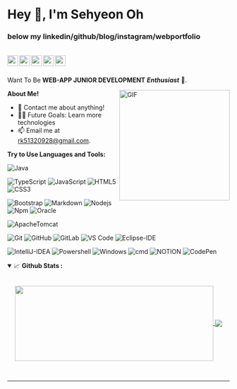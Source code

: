 <h1 title="rncst title"> Hey 👋, I'm Sehyeon Oh</h1>

<h3> below my linkedin/github/blog/instagram/webportfolio  </h3> 
<br>

<a href="https://www.linkedin.com/in/%EC%84%B8%ED%98%84-%EC%98%A4-1438721b9/?originalSubdomain=in#%20add%20your%20Linkedin%20handle">
  <img align="left" alt="osh's LinkedIn" width="24px" src="https://cdn.jsdelivr.net/npm/simple-icons@v3/icons/linkedin.svg" />
</a>
<a href="https://github.com/RNCST">
  <img align="left" alt="osh's github" width="24px" src="https://cdn.jsdelivr.net/npm/simple-icons@3.13.0/icons/github.svg" />
</a>
<a href="https://rncst.github.io/">
  <img align="left" alt="osh's Facebook" width="24px" src="https://cdn.jsdelivr.net/npm/simple-icons@3.13.0/icons/blogger.svg" />
</a>
<a href="https://www.instagram.com/ddbbosh/">
  <img align="left" alt="osh's LinkedIn" width="24px" src="https://cdn.jsdelivr.net/npm/simple-icons@3.13.0/icons/instagram.svg" >
</a>
<a href="https://rncstportfolio.netlify.app/">
  <img align="left" alt="osh's web portfolio" width="24px" src="https://cdn.jsdelivr.net/npm/simple-icons@3.13.0/icons/pagerduty.svg" >
</a>





<br/>
<h2> </h2>

Want To Be **WEB-APP JUNIOR DEVELOPMENT** ***Enthusiast*** 🚀.
 

<!--   <img align="right" alt="GIF" src="https://i.pinimg.com/originals/e4/26/70/e426702edf874b181aced1e2fa5c6cde.gif" /> -->
  
<img align="right" alt="GIF" height="250px" src="https://media.giphy.com/media/3oKIPnAiaMCws8nOsE/giphy.gif"/>



**About Me!**

<!-- - 👨🏽‍💻 I’m Studying about WEB-APP DEVELOP
- 🌱 I’m currently exploring JAVA, Spring
- 🤔 My interest lies in front-end web development -->
- 💬 Contact me about anything! 
- 💪🏼 Future Goals: Learn more technologies
- 📫 Email me at [rk51320928@gmail.com](mailto:rk51320928@gmail.com). 


**Try to Use Languages and Tools:**  

![Java](http://img.shields.io/badge/-Java-5B4638?style=flat-square&logo=java&logoColor=ffffff)
<!-- ![C](http://img.shields.io/badge/-C-A8B9CC?style=flat-square&logo=c&logoColor=ffffff) -->
![TypeScript](http://img.shields.io/badge/-TypeScript-3776AB?style=flat-square&logo=TypeScript&logoColor=ffffff)
![JavaScript](https://img.shields.io/badge/-JavaScript-%23F7DF1C?style=flat-square&logo=javascript&logoColor=000000&labelColor=%23F7DF1C&color=%23FFCE5A)
![HTML5](https://img.shields.io/badge/-HTML5-%23E44D27?style=flat-square&logo=html5&logoColor=ffffff)
![CSS3](https://img.shields.io/badge/-CSS3-%231572B6?style=flat-square&logo=css3)
<!-- ![React](https://img.shields.io/badge/-React-61DAFB?style=flat-square&logo=react&logoColor=ffffff) -->
<!-- ![Sass](https://img.shields.io/badge/-Sass-%23CC6699?style=flat-square&logo=sass&logoColor=ffffff) -->
![Bootstrap](https://img.shields.io/badge/-Bootstrap-563D7C?style=flat-square&logo=Bootstrap)
![Markdown](https://img.shields.io/badge/-Markdown-000000?style=flat-square&logo=markdown)
![Nodejs](https://img.shields.io/badge/-Nodejs-339933?style=flat-square&logo=Node.js&logoColor=ffffff)
![Npm](https://img.shields.io/badge/-npm-CB3837?style=flat-square&logo=npm)
![Oracle](https://img.shields.io/badge/-Oracle-F80000?style=flat-square&logo=Oracle)
<!-- ![SQLite](https://img.shields.io/badge/-Toad_For_Oracle-003B57?style=flat-square&logo=SQLite) -->
![ApacheTomcat](https://img.shields.io/badge/-Apache_Tomcat-F8DC75?style=flat-square&logo=apache-tomcat&logoColor=181717)
<!-- ![Firebase](https://img.shields.io/badge/-Firebase-FFCA28?style=flat-square&logo=firebase&logoColor=ffffff) -->
<!-- ![Microsoft Sql Server](https://img.shields.io/badge/-Sql%20Server-CC2927?style=flat-square&logo=microsoft-sql-server&logoColor=ffffff) -->
![Git](https://img.shields.io/badge/-Git-%23F05032?style=flat-square&logo=git&logoColor=%23ffffff)
![GitHub](https://img.shields.io/badge/-GitHub-181717?style=flat-square&logo=github)
![GitLab](https://img.shields.io/badge/-GitLab-FCA121?style=flat-square&logo=gitlab)
![VS Code](http://img.shields.io/badge/-VS%20Code-007ACC?style=flat-square&logo=visual-studio-code&logoColor=ffffff)
![Eclipse-IDE](http://img.shields.io/badge/-Eclipse-2C2255?style=flat-square&logo=eclipse&logoColor=ffffff)

![IntelliJ-IDEA](http://img.shields.io/badge/-intelliJ(Community)-2C2255?style=flat-square&logo=IntelliJ%20IDEA&logoColor=ffffff)
![Powershell](http://img.shields.io/badge/-Powershell-5391FE?style=flat-square&logo=powershell&logoColor=ffffff)
![Windows](http://img.shields.io/badge/-Windows-0078D6?style=flat-square&logo=windows&logoColor=ffffff)
![cmd](http://img.shields.io/badge/-cmder-5391FE?style=flat-square&logo=powershell&logoColor=ffffff)
![NOTION](https://img.shields.io/badge/-Notion-000000?style=flat-square&logo=Notion)
![CodePen](https://img.shields.io/badge/-CodePen-000000?style=flat-square&logo=CodePen)
<!-- Search icon here https://simpleicons.org/?q=IntelliJ%20IDEA -->





<details open="">
<summary>
  <g-emoji class="g-emoji" alias="chart_with_upwards_trend" fallback-src="https://github.githubassets.com/images/icons/emoji/unicode/1f4c8.png">📈</g-emoji> 
  <strong>Github Stats : </strong>
</summary>
<br>
  
<p align="center">
<a href="https://github.com/RNCST">
  <img width=450 height=170 align="center" src="https://github-readme-stats.vercel.app/api?username=rncst&theme=midnight-purple&show_icons=true&bg_color=0D1117&hide_border=true" />
</a>
<a href="https://github.com/RNCST">
  <img align="center" src="https://github-readme-stats.vercel.app/api/top-langs/?username=rncst&theme=midnight-purple&langs_count=8&bg_color=0D1117&hide_border=true" />
</a>
</p>
</details>
<br>

----
